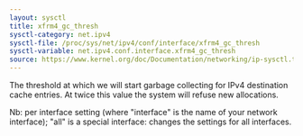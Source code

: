 ```yaml
---
layout: sysctl
title: xfrm4_gc_thresh
sysctl-category: net.ipv4
sysctl-file: /proc/sys/net/ipv4/conf/interface/xfrm4_gc_thresh
sysctl-variable: net.ipv4.conf.interface.xfrm4_gc_thresh
source: https://www.kernel.org/doc/Documentation/networking/ip-sysctl.txt
---
```

The threshold at which we will start garbage collecting for IPv4
destination cache entries.  At twice this value the system will
refuse new allocations.


Nb: per interface setting (where "interface" is the name of your network interface); "all" is a special interface: changes the settings for all interfaces.


